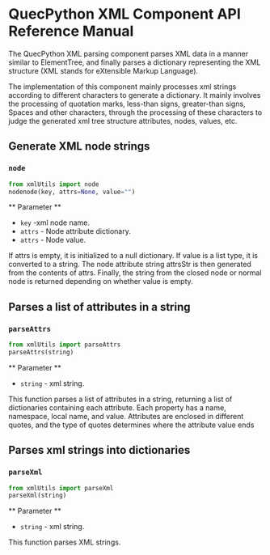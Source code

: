# QuecPython XML Component API Reference Manual

The QuecPython XML parsing component parses XML data in a manner similar to ElementTree, and finally parses a dictionary representing the XML structure (XML stands for eXtensible Markup Language).

The implementation of this component mainly processes xml strings according to different characters to generate a dictionary. It mainly involves the processing of quotation marks, less-than signs, greater-than signs, Spaces and other characters, through the processing of these characters to judge the generated xml tree structure attributes, nodes, values, etc.


## Generate XML node strings

### `node`

```python
from xmlUtils import node
nodenode(key, attrs=None, value="")
```

** Parameter **

- `key` -xml node name.
- `attrs` - Node attribute dictionary.
- `attrs` - Node value.

If attrs is empty, it is initialized to a null dictionary. If value is a list type, it is converted to a string. The node attribute string attrsStr is then generated from the contents of attrs.
Finally, the string from the closed node or normal node is returned depending on whether value is empty.


## Parses a list of attributes in a string

### `parseAttrs`

```python
from xmlUtils import parseAttrs
parseAttrs(string)
```

** Parameter **

- `string` - xml string.

This function parses a list of attributes in a string, returning a list of dictionaries containing each attribute. Each property has a name, namespace, local name, and value. Attributes are enclosed in different quotes, and the type of quotes determines where the attribute value ends


## Parses xml strings into dictionaries

### `parseXml`

```python
from xmlUtils import parseXml
parseXml(string)
```

** Parameter **

- `string` - xml string.

This function parses XML strings.